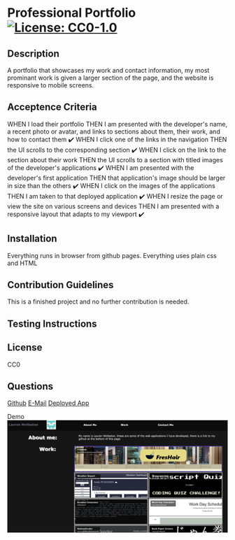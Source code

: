 # Professional Portfolio       [![License: CC0-1.0](https://licensebuttons.net/l/zero/1.0/80x15.png)](http://creativecommons.org/publicdomain/zero/1.0/)

## Description

A portfolio that showcases my work and contact information, my most prominant work is given a larger section of the page, and the website is responsive to mobile screens.

## Acceptence Criteria

WHEN I load their portfolio
THEN I am presented with the developer's name, a recent photo or avatar, and links to sections about them, their work, and how to contact them
✔️
WHEN I click one of the links in the navigation
THEN the UI scrolls to the corresponding section
✔️
WHEN I click on the link to the section about their work
THEN the UI scrolls to a section with titled images of the developer's applications
✔️
WHEN I am presented with the developer's first application
THEN that application's image should be larger in size than the others
✔️
WHEN I click on the images of the applications
THEN I am taken to that deployed application
✔️
WHEN I resize the page or view the site on various screens and devices
THEN I am presented with a responsive layout that adapts to my viewport
✔️

## Installation

Everything runs in browser from github pages. Everything uses plain css and HTML

## Contribution Guidelines

This is a finished project and no further contribution is needed.

## Testing Instructions

## License

CC0

## Questions

[Github](https://github.com/LaurenWollaston)
[E-Mail](mailto:laurenofw@gmail.com)
[Deployed App](https://laurenwollaston.github.io/Module-02/)


Demo
![1684825225491](./demo.png)
